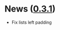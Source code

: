 [0.3.1]: https://github.com/ntrrg/NtDocutils/releases/tag/v0.3.1
# News ([0.3.1][])

* Fix lists left padding
